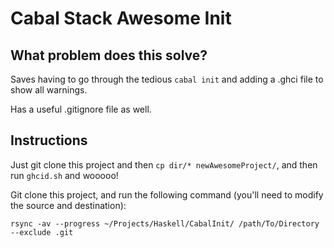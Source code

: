 # Cabal Stack Awesome Init

## What problem does this solve?
Saves having to go through the tedious `cabal init` and adding a .ghci file to show all warnings.

Has a useful .gitignore file as well.

## Instructions
Just git clone this project and then `cp dir/* newAwesomeProject/`, and then run `ghcid.sh` and wooooo!

Git clone this project, and run the following command (you'll need to modify the source and destination):

`rsync -av --progress ~/Projects/Haskell/CabalInit/ /path/To/Directory --exclude .git`
